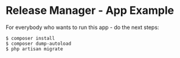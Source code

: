 # Release Manager - App Example

For everybody who wants to run this app - do the next steps:

```
$ composer install
$ composer dump-autoload
$ php artisan migrate
```